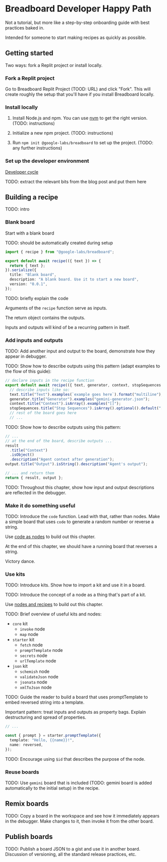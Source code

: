# Breadboard Developer Happy Path

Not a tutorial, but more like a step-by-step onboarding guide with best practices baked in.

Intended for someone to start making recipes as quickly as possible.

## Getting started

Two ways: fork a Replit project or install locally.

### Fork a Replit project

Go to Breadboard Replit Project (TOOD: URL) and click "Fork". This will create roughly the setup that you'll have if you install Breadboard locally.

### Install locally

1. Install Node.js and npm. You can use [nvm](https://github.com/nvm-sh/nvm) to get the right version. (TODO: instructions)

2. Initialize a new npm project. (TODO: instructions)

3. Run `npm init @google-labs/breadboard` to set up the project. (TODO: any further instructions)

### Set up the developer environment

[Developer cycle](https://glazkov.com/2024/01/19/the-breadboard-developer-cycle/)

TODO: extract the relevant bits from the blog post and put them here

## Building a recipe

TODO: intro

### Blank board

Start with a blank board

TODO: should be automatically created during setup

```ts
import { recipe } from "@google-labs/breadboard";

export default await recipe(({ text }) => {
  return { text };
}).serialize({
  title: "Blank board",
  description: "A blank board. Use it to start a new board",
  version: "0.0.1",
});
```

TODO: briefly explain the code

Arguments of the `recipe` function serve as inputs.

The return object contains the outputs.

Inputs and outputs will kind of be a recurring pattern in itself.

### Add inputs and outputs

TODO: Add another input and output to the board, demonstrate how they appear in debugger.

TODO: Show how to describe outputs using this pattern (adapt examples to the flow of this guide):

```ts
// declare inputs in the recipe function
export default await recipe(({ text, generator, context, stopSequences }) => {
  // describe inputs like so:
  text.title("Text").examples(`example goes here`).format("multiline");
  generator.title("Generator").examples("gemini-generator.json");
  context.title("Context").isArray().examples("[]");
  stopSequences.title("Stop Sequences").isArray().optional().default("[]");
  // rest of the board goes here
  // ...
```

TODO: Show how to describe outputs using this pattern:

```ts
// ...
// at the end of the board, describe outputs ...
result
  .title("Context")
  .isObject()
  .description("Agent context after generation");
output.title("Output").isString().description("Agent's output");

// ... and return them
return { result, output };
```

TODO: Throughout this chapter, show how input and output descriptions are reflected in the debugger.

### Make it do something useful

TODO: Introduce the `code` function. Lead with that, rather than nodes. Make a simple board that uses `code` to generate a random number or reverse a string.

Use [code as nodes](https://github.com/breadboard-ai/breadboard/blob/main/packages/breadboard/docs/grammar/4-code-as-nodes.md) to build out this chapter.

At the end of this chapter, we should have a running board that reverses a string.

Victory dance.

### Use kits

TODO: Introduce kits. Show how to import a kit and use it in a board.

TODO: Introduce the concept of a node as a thing that's part of a kit.

Use [nodes and recipes](https://github.com/breadboard-ai/breadboard/blob/main/packages/breadboard/docs/grammar/2-nodes-and-recipes.md) to build out this chapter.

TODO: Brief overview of useful kits and nodes:

- `core` kit
  - `invoke` node
  - `map` node
- `starter` kit
  - `fetch` node
  - `promptTemplate` node
  - `secrets` node
  - `urlTemplate` node
- `json` kit
  - `schemish` node
  - `validateJson` node
  - `jsonata` node
  - `xmlToJson` node

TODO: Guide the reader to build a board that uses promptTemplate to embed reversed string into a template.

Important pattern: treat inputs and outputs as property bags.
Explain destructuring and spread of properties.

```ts
// ...

const { prompt } = starter.promptTemplate({
  template: "Hello, {{name}}!",
  name: reversed,
});
```

TODO: Encourage using `$id` that describes the purpose of the node.

### Reuse boards

TODO: Use `gemini` board that is included (TODO: gemini board is added automatically to the initial setup) in the recipe.

## Remix boards

TODO: Copy a board in the workspace and see how it immediately appears in the debugger. Make changes to it, then invoke it from the other board.

## Publish boards

TODO: Publish a board JSON to a gist and use it in another board.
Discussion of versioning, all the standard release practices, etc.
